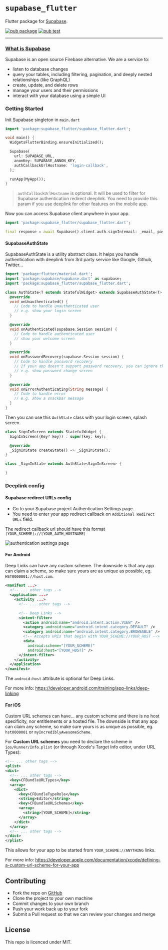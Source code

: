 # `supabase_flutter`

Flutter package for [Supabase](https://supabase.io/).

[![pub package](https://img.shields.io/pub/v/supabase_flutter.svg)](https://pub.dev/packages/supabase_flutter)
[![pub test](https://github.com/supabase/supabase-flutter/workflows/Test/badge.svg)](https://github.com/supabase/supabase-flutter/actions?query=workflow%3ATest)

---

### [What is Supabase](https://supabase.io/docs/)

Supabase is an open source Firebase alternative. We are a service to:

- listen to database changes
- query your tables, including filtering, pagination, and deeply nested relationships (like GraphQL)
- create, update, and delete rows
- manage your users and their permissions
- interact with your database using a simple UI

### Getting Started

Init Supabase singleton in `main.dart`

```dart
import 'package:supabase_flutter/supabase_flutter.dart';

void main() {
  WidgetsFlutterBinding.ensureInitialized();

  Supabase(
    url: SUPABASE_URL,
    anonKey: SUPABASE_ANNON_KEY,
    authCallbackUrlHostname: 'login-callback',
  );

  runApp(MyApp());
}
```

> `authCallbackUrlHostname` is optional. It will be used to filter for Supabase authentication redirect deeplink. You need to provide this param if you use deeplink for other features on the mobile app.

Now you can access Supabase client anywhere in your app.

```dart
import 'package:supabase_flutter/supabase_flutter.dart';

final response = await Supabase().client.auth.signIn(email: _email, password: _password);
```

#### SupabaseAuthState

SupabaseAuthState is a utility abstract class. It helps you handle authentication with deeplink from 3rd party service like Google, Github, Twitter...

```dart
import 'package:flutter/material.dart';
import 'package:supabase/supabase.dart' as supabase;
import 'package:supabase_flutter/supabase_flutter.dart';

class AuthState<T extends StatefulWidget> extends SupabaseAuthState<T> {
  @override
  void onUnauthenticated() {
    // Code to handle unauthenticated user
    // e.g. show your login screen
  }

  @override
  void onAuthenticated(supabase.Session session) {
    // Code to handle authenticated user
    // show your welcome screen
  }

  @override
  void onPasswordRecovery(supabase.Session session) {
    // Code to handle password recovery
    // If your app doesn't support password recovery, you can ignore this callback
    // e.g. show password change screen
  }

  @override
  void onErrorAuthenticating(String message) {
    // Code to handle error
    // e.g. show a snackbar message
  }
}
```

Then you can use this `AuthState` class with your login screen, splash screen.

```dart
class SignInScreen extends StatefulWidget {
  SignInScreen({Key? key}) : super(key: key);

  @override
  _SignInState createState() => _SignInState();
}

class _SignInState extends AuthState<SignInScreen> {

}
```

### Deeplink config

#### Supabase redirect URLs config

- Go to your Supabase project Authentication Settings page.
- You need to enter your app redirect callback on `Additional Redirect URLs` field.

The redirect callback url should have this format `[YOUR_SCHEME]://[YOUR_AUTH_HOSTNAME]`

![authentication settings page](https://user-images.githubusercontent.com/689843/124574731-f735c180-de74-11eb-8f50-2d34161261dd.png)

#### For Android

Deep Links can have any custom scheme. The downside is that any app can claim a scheme, so make sure yours are as unique as possible, eg. `HST0000001://host.com`.

```xml
<manifest ...>
  <!-- ... other tags -->
  <application ...>
    <activity ...>
      <!-- ... other tags -->

      <!-- Deep Links -->
      <intent-filter>
        <action android:name="android.intent.action.VIEW" />
        <category android:name="android.intent.category.DEFAULT" />
        <category android:name="android.intent.category.BROWSABLE" />
        <!-- Accepts URIs that begin with YOUR_SCHEME://YOUR_HOST -->
        <data
          android:scheme="[YOUR_SCHEME]"
          android:host="[YOUR_HOST]" />
      </intent-filter>
    </activity>
  </application>
</manifest>
```

The `android:host` attribute is optional for Deep Links.

For more info: https://developer.android.com/training/app-links/deep-linking

#### For iOS

Custom URL schemes can have... any custom scheme and there is no host specificity, nor entitlements or a hosted file. The downside is that any app can claim any scheme, so make sure yours is as unique as possible, eg. `hst0000001` or `myIncrediblyAwesomeScheme`.

For **Custom URL schemes** you need to declare the scheme in
`ios/Runner/Info.plist` (or through Xcode's Target Info editor,
under URL Types):

```xml
<!-- ... other tags -->
<plist>
<dict>
  <!-- ... other tags -->
  <key>CFBundleURLTypes</key>
  <array>
    <dict>
      <key>CFBundleTypeRole</key>
      <string>Editor</string>
      <key>CFBundleURLSchemes</key>
      <array>
        <string>[YOUR_SCHEME]</string>
      </array>
    </dict>
  </array>
  <!-- ... other tags -->
</dict>
</plist>
```

This allows for your app to be started from `YOUR_SCHEME://ANYTHING` links.

For more info: https://developer.apple.com/documentation/xcode/defining-a-custom-url-scheme-for-your-app

## Contributing

- Fork the repo on [GitHub](https://github.com/supabase/supabase-flutter)
- Clone the project to your own machine
- Commit changes to your own branch
- Push your work back up to your fork
- Submit a Pull request so that we can review your changes and merge

## License

This repo is licenced under MIT.
